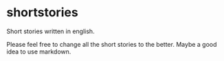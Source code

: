 # shortstories
Short stories written in english.

Please feel free to change all the short stories to the better. Maybe a good idea to use markdown. 
